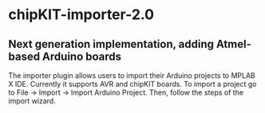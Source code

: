 # chipKIT-importer-2.0
## Next generation implementation, adding Atmel-based Arduino boards

The importer plugin allows users to import their Arduino projects to MPLAB X IDE. Currently it supports AVR and chipKIT boards. To import a project go to File -> Import -> Import Arduino Project. Then, follow the steps of the import wizard.
